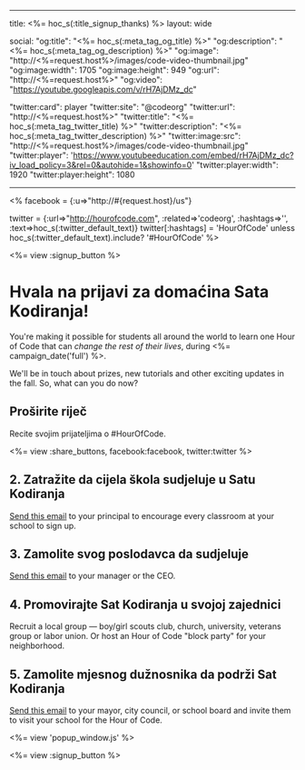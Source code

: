 * * *

title: <%= hoc_s(:title_signup_thanks) %> layout: wide

social: "og:title": "<%= hoc_s(:meta_tag_og_title) %>" "og:description": "<%= hoc_s(:meta_tag_og_description) %>" "og:image": "http://<%=request.host%>/images/code-video-thumbnail.jpg" "og:image:width": 1705 "og:image:height": 949 "og:url": "http://<%=request.host%>" "og:video": "https://youtube.googleapis.com/v/rH7AjDMz_dc"

"twitter:card": player "twitter:site": "@codeorg" "twitter:url": "http://<%=request.host%>" "twitter:title": "<%= hoc_s(:meta_tag_twitter_title) %>" "twitter:description": "<%= hoc_s(:meta_tag_twitter_description) %>" "twitter:image:src": "http://<%=request.host%>/images/code-video-thumbnail.jpg" "twitter:player": 'https://www.youtubeeducation.com/embed/rH7AjDMz_dc?iv_load_policy=3&rel=0&autohide=1&showinfo=0' "twitter:player:width": 1920 "twitter:player:height": 1080

* * *

<% facebook = {:u=>"http://#{request.host}/us"}

twitter = {:url=>"http://hourofcode.com", :related=>'codeorg', :hashtags=>'', :text=>hoc_s(:twitter_default_text)} twitter[:hashtags] = 'HourOfCode' unless hoc_s(:twitter_default_text).include? '#HourOfCode' %>

<%= view :signup_button %>

# Hvala na prijavi za domaćina Sata Kodiranja!

You're making it possible for students all around the world to learn one Hour of Code that can *change the rest of their lives*, during <%= campaign_date('full') %>.

We'll be in touch about prizes, new tutorials and other exciting updates in the fall. So, what can you do now?

## Proširite riječ

Recite svojim prijateljima o #HourOfCode.

<%= view :share_buttons, facebook:facebook, twitter:twitter %>

## 2. Zatražite da cijela škola sudjeluje u Satu Kodiranja

[Send this email](<%= resolve_url('/resources#email') %>) to your principal to encourage every classroom at your school to sign up.

## 3. Zamolite svog poslodavca da sudjeluje

[Send this email](<%= resolve_url('/resources#email') %>) to your manager or the CEO.

## 4. Promovirajte Sat Kodiranja u svojoj zajednici

Recruit a local group — boy/girl scouts club, church, university, veterans group or labor union. Or host an Hour of Code "block party" for your neighborhood.

## 5. Zamolite mjesnog dužnosnika da podrži Sat Kodiranja

[Send this email](<%= resolve_url('/resources#politicians') %>) to your mayor, city council, or school board and invite them to visit your school for the Hour of Code.

<%= view 'popup_window.js' %>

<%= view :signup_button %>